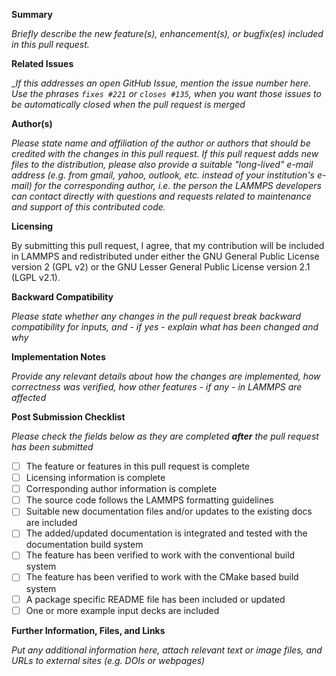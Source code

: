 **Summary**

_Briefly describe the new feature(s), enhancement(s), or bugfix(es) included in this pull request._

**Related Issues**

__If this addresses an open GitHub Issue, mention the issue number here. Use the phrases `fixes #221` or `closes #135`, when you want those issues to be automatically closed when the pull request is merged_

**Author(s)**

_Please state name and affiliation of the author or authors that should be credited with the changes in this pull request. If this pull request adds new files to the distribution, please also provide a suitable "long-lived" e-mail address (e.g. from gmail, yahoo, outlook, etc. instead of your institution's e-mail) for the *corresponding* author, i.e. the person the LAMMPS developers can contact directly with questions and requests related to maintenance and support of this contributed code._

**Licensing**

By submitting this pull request, I agree, that my contribution will be included in LAMMPS and redistributed under either the GNU General Public License version 2 (GPL v2) or the GNU Lesser General Public License version 2.1 (LGPL v2.1).

**Backward Compatibility**

_Please state whether any changes in the pull request break backward compatibility for inputs, and - if yes - explain what has been changed and why_

**Implementation Notes**

_Provide any relevant details about how the changes are implemented, how correctness was verified, how other features - if any - in LAMMPS are affected_

**Post Submission Checklist**

_Please check the fields below as they are completed **after** the pull request has been submitted_

- [ ] The feature or features in this pull request is complete
- [ ] Licensing information is complete
- [ ] Corresponding author information is complete
- [ ] The source code follows the LAMMPS formatting guidelines
- [ ] Suitable new documentation files and/or updates to the existing docs are included
- [ ] The added/updated documentation is integrated and tested with the documentation build system
- [ ] The feature has been verified to work with the conventional build system
- [ ] The feature has been verified to work with the CMake based build system
- [ ] A package specific README file has been included or updated
- [ ] One or more example input decks are included

**Further Information, Files, and Links**

_Put any additional information here, attach relevant text or image files, and URLs to external sites (e.g. DOIs or webpages)_


